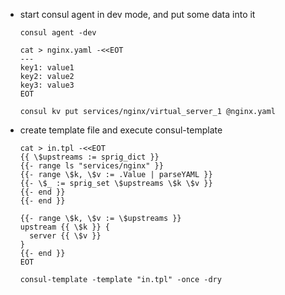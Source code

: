 - start consul agent in dev mode, and put some data into it
    ```
    consul agent -dev

    cat > nginx.yaml -<<EOT
    ---
    key1: value1
    key2: value2
    key3: value3
    EOT

    consul kv put services/nginx/virtual_server_1 @nginx.yaml
    ```

- create template file and execute consul-template
    ```
    cat > in.tpl -<<EOT
    {{ \$upstreams := sprig_dict }}
    {{- range ls "services/nginx" }}
    {{- range \$k, \$v := .Value | parseYAML }}
    {{- \$_ := sprig_set \$upstreams \$k \$v }}
    {{- end }}
    {{- end }}

    {{- range \$k, \$v := \$upstreams }}
    upstream {{ \$k }} {
      server {{ \$v }}
    }
    {{- end }}
    EOT

    consul-template -template "in.tpl" -once -dry
    ```
